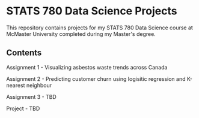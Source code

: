 # STATS 780 Data Science Projects
This repository contains projects for my STATS 780 Data Science course at McMaster University completed during my Master's degree.

## Contents
Assignment 1 - Visualizing asbestos waste trends across Canada

Assignment 2 - Predicting customer churn using logisitic regression and K-nearest neighbour

Assignment 3 - TBD

Project - TBD
